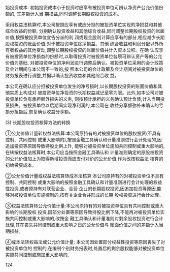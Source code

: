 始投资成本: 初始投资成本小于投资时应享有被投资单位可辨认净资产公允价值份额的, 其差额计入当 期损益,同时调整长期股权投资的成本。

采用权益法核算时,本公司按照应享有或应分担的被投资单位实现的净损益和其他综合收益的份额, 分别确认投资收益和其他综合收益,同时调整长期股权投资的账面价值;按照被投资单位宣告分派的利 润或现金股利计算应享有的部分,相应减少长期股权投资的账面价值;对于被投资单位除净损益、其他 综合收益和利润分配以外所有者权益的其他变动,调整长期股权投资的账面价值并计入资本公积。在确 认应享有被投资单位净损益的份额时,以取得投资时被投资单位各项可辨认资产等的公允价值为基础, 对被投资单位的净利润进行调整后确认。被投资单位采用的会计政策及会计期间与本公司不一致的,按 照本公司的会计政策及会计期间对被投资单位的财务报表进行调整,并据以确认投资收益和其他综合收 益。

本公司在确认应分担被投资单位发生的净亏损时,以长期股权投资的账面价值和其他实质上构成对 被投资单位净投资的长期权益减记至零为限。此外,如本公司对被投资单位负有承担额外损失的义务, 则按预计承担的义务确认预计负债,计入当期投资损失。被投资单位以后期间实现净利润的,本公司在 收益分享额弥补未确认的亏损分担额后,恢复确认收益分享额。

(3) 长期股权投资核算方法的转换

①公允价值计量转权益法核算:本公司原持有的对被投资单位的股权投资(不具有控制、共同控制 或重大影响的),按照金融工具确认和计量准则进行会计处理的,因追加投资等原因导致持股比例上升, 能够对被投资单位施加共同控制或重大影响的,在转按权益法核算时,本公司应当按照金融工具确认和 计量准则确定的原股权投资的公允价值加上为取得新增投资而应支付对价的公允价值,作为改按权益法 核算的初始投资成本。

②公允价值计量或权益法核算转成本法核算:本公司原持有的对被投资单位不具有控制、共同控制 或重大影响的按照金融工具确认和计量准则进行会计处理的权益性投资,或者原持有对联营企业、合营 企业的长期股权投资,因追加投资等原因,能够对被投资单位实施控制的,按有关企业合并形成的长期 股权投资进行会计处理。

③权益法核算转公允价值计量:本公司原持有的对被投资单位具有共同控制或重大影响的长期股权 投资,因部分处置等原因导致持股比例下降,不能再对被投资单位实施共同控制或重大影响的,改按金 融工具确认和计量准则对剩余股权投资进行会计处理,其在丧失共同控制或重大影响之日的公允价值与 账面价值之间的差额计入当期损益。

④成本法转权益法或公允价值计量: 本公司因处置部分权益性投资等原因丧失了对被投资单位的 控制的,在编制个别财务报表时,处置后的剩余股权能够对被投资单位实施共同控制或施加重大影响的,

124